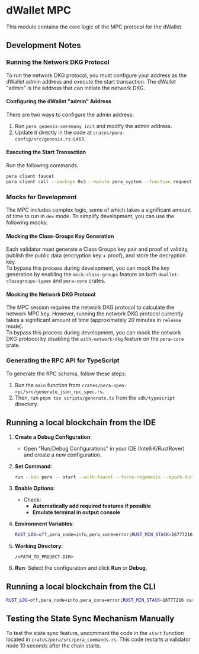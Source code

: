 # dWallet MPC

This module contains the core logic of the MPC protocol for the dWallet.

## Development Notes

### Running the Network DKG Protocol

To run the network DKG protocol,
you must configure your address as the dWallet admin address and execute the start transaction.
The dWallet "admin" is the address that can initiate the network DKG.

#### Configuring the dWallet "admin" Address

There are two ways to configure the admin address:

1. Run `pera genesis-ceremony init` and modify the admin address.
2. Update it directly in the code at `crates/pera-config/src/genesis.rs:L463`.

#### Executing the Start Transaction

Run the following commands:

```bash
pera client faucet
pera client call --package 0x3 --module pera_system --function request_start_network_dkg --args 1 0x5 --gas-budget 1000000000
```

### Mocks for Development

The MPC includes complex logic, some of which takes a significant amount of time to run in `dev` mode.
To simplify development, you can use the following mocks:

#### Mocking the Class-Groups Key Generation

Each validator must generate a Class Groups key pair and proof of validity,
publish the public data (encryption key + proof), and store the decryption key.  
To bypass this process during development, you can mock the key generation by enabling the `mock-class-groups` feature
on both `dwallet-classgroups-types` and `pera-core` crates.

#### Mocking the Network DKG Protocol

The MPC session requires the network DKG protocol to calculate the network MPC key.
However, running the network DKG protocol currently takes a significant amount of time (approximately 20 minutes in
`release` mode).  
To bypass this process during development, you can mock the network DKG protocol by disabling the `with-network-dkg`
feature on the `pera-core` crate.

### Generating the RPC API for TypeScript

To generate the RPC schema, follow these steps:

1. Run the `main` function from `crates/pera-open-rpc/src/generate_json_rpc_spec.rs`.
2. Then, run `pnpm tsx scripts/generate.ts` from the `sdk/typescript` directory.

## Running a local blockchain from the IDE

1. **Create a Debug Configuration**:
    - Open "Run/Debug Configurations" in your IDE (IntelliK/RustRover) and create a new configuration.

2. **Set Command**:

   ```bash
   run --bin pera -- start --with-faucet --force-regenesis --epoch-duration-ms 1000000000000
   ```

3. **Enable Options**:
    - Check:
        - **Automatically add required features if possible**
        - **Emulate terminal in output console**

4. **Environment Variables**:
   ```bash
   RUST_LOG=off,pera_node=info,pera_core=error;RUST_MIN_STACK=16777216
   ```

5. **Working Directory**:
   ```plaintext
   /<PATH_TO_PROJECT-DIR>
   ```

6. **Run**: Select the configuration and click **Run** or **Debug**.

## Running a local blockchain from the CLI

```bash
RUST_LOG=off,pera_node=info,pera_core=error;RUST_MIN_STACK=16777216 cargo run --bin pera -- start --with-faucet --force-regenesis --epoch-duration-ms 1000000000000
```

## Testing the State Sync Mechanism Manually
To test the state sync feature, uncomment the code in the `start` function located in `crates/pera/src/pera_commands.rs`.
This code restarts a validator node 10 seconds after the chain starts.
